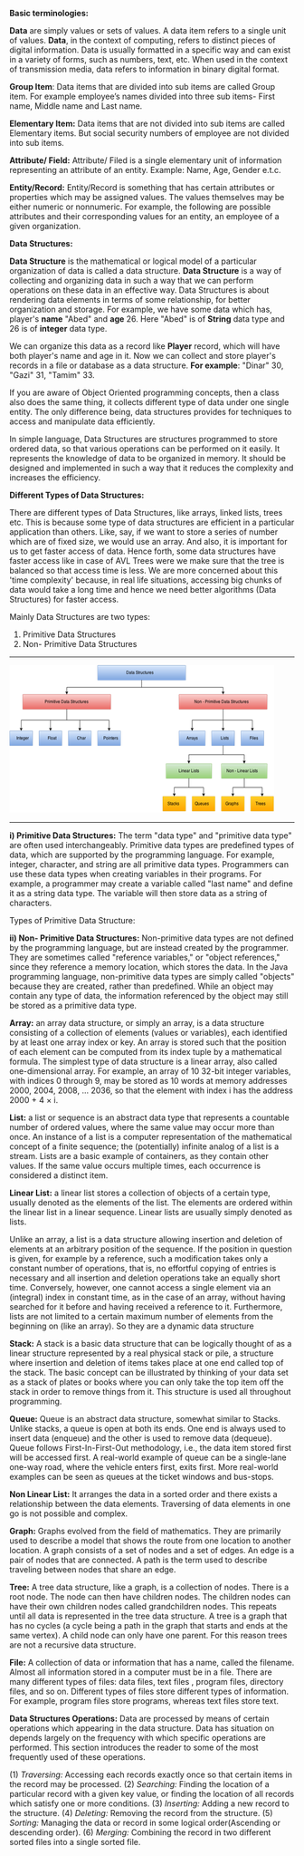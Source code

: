 
**Basic terminologies:**

**Data** are simply values or sets of values. A data item refers to a single unit of values. **Data**, in the context of computing, refers to distinct pieces of digital information. Data is usually formatted in a specific way and can exist in a variety of forms, such as numbers, text, etc. When used in the context of transmission media, data refers to information in binary digital format.

**Group Item**: Data items that are divided into sub items are called Group item. For example employee’s names divided into three sub items- First name, Middle name and Last name.

**Elementary Item:** Data items that are not divided into sub items are called Elementary items. But social security numbers of employee are not divided into sub items.

**Attribute/ Field:** Attribute/ Filed is a single elementary unit of information representing an attribute of an entity. Example: Name, Age, Gender e.t.c.

**Entity/Record:** Entity/Record is something that has certain attributes or properties which may be assigned values. The values themselves may be either numeric or nonnumeric. For example, the following are possible attributes and their corresponding values for an entity, an employee of a given organization.

**Data Structures:**

**Data Structure** is the mathematical or logical model of a particular organization of data is called a data structure. **Data Structure** is a way of collecting and organizing data in such a way that we can perform operations on these data in an effective way. Data Structures is about rendering data elements in terms of some relationship, for better organization and storage. For example, we have some data which has, player's **name** "Abed" and **age** 26. Here "Abed" is of **String** data type and 26 is of **integer** data type.

We can organize this data as a record like **Player** record, which will have both player's name and age in it. Now we can collect and store player's records in a file or database as a data structure. **For example**: "Dinar" 30, "Gazi" 31, "Tamim" 33.

If you are aware of Object Oriented programming concepts, then a class also does the same thing, it collects different type of data under one single entity. The only difference being, data structures provides for techniques to access and manipulate data efficiently.

In simple language, Data Structures are structures programmed to store ordered data, so that various operations can be performed on it easily. It represents the knowledge of data to be organized in memory. It should be designed and implemented in such a way that it reduces the complexity and increases the efficiency.


**Different Types of Data Structures:**

There are different types of Data Structures, like arrays, linked lists, trees etc. This is because some type of data structures are efficient in a particular application than others. Like, say, if we want to store a series of number which are of fixed size, we would use an array. And also, it is important for us to get faster access of data. Hence forth, some data structures have faster access like in case of AVL Trees were we make sure that the tree is balanced so that access time is less. We are more concerned about this 'time complexity' because, in real life situations, accessing big chunks of data would take a long time and hence we need better algorithms (Data Structures) for faster access.

Mainly Data Structures are two types:

1) Primitive Data Structures
1) Non- Primitive Data Structures
***
![](23_Media/data_types.jpg)
***


**i) Primitive Data Structures:** The term "data type" and "primitive data type" are often used interchangeably. Primitive data types are predefined types of data, which are supported by the programming language. For example, integer, character, and string are all primitive data types. Programmers can use these data types when creating variables in their programs. For example, a programmer may create a variable called "last name" and define it as a string data type. The variable will then store data as a string of characters.

Types of Primitive Data Structure:

**ii) Non- Primitive Data Structures:** Non-primitive data types are not defined by the programming language, but are instead created by the programmer. They are sometimes called "reference variables," or "object references," since they reference a memory location, which stores the data. In the Java programming language, non-primitive data types are simply called "objects" because they are created, rather than predefined. While an object may contain any type of data, the information referenced by the object may still be stored as a primitive data type.

**Array:** an array data structure, or simply an array, is a data structure consisting of a collection of elements (values or variables), each identified by at least one array index or key. An array is stored such that the position of each element can be computed from its index tuple by a mathematical formula. The simplest type of data structure is a linear array, also called one-dimensional array. For example, an array of 10 32-bit integer variables, with indices 0 through 9, may be stored as 10 words at memory addresses 2000, 2004, 2008, ... 2036, so that the element with index i has the address 2000 + 4 × i.

**List:** a list or sequence is an abstract data type that represents a countable number of ordered values, where the same value may occur more than once. An instance of a list is a computer representation of the mathematical concept of a finite sequence; the (potentially) infinite analog of a list is a stream. Lists are a basic example of containers, as they contain other values. If the same value occurs multiple times, each occurrence is considered a distinct item.

**Linear List:** a linear list stores a collection of objects of a certain type, usually denoted as the elements of the list. The elements are ordered within the linear list in a linear sequence. Linear lists are usually simply denoted as lists.

Unlike an array, a list is a data structure allowing insertion and deletion of elements at an arbitrary position of the sequence. If the position in question is given, for example by a reference, such a modification takes only a constant number of operations, that is, no effortful copying of entries is necessary and all insertion and deletion operations take an equally short time. Conversely, however, one cannot access a single element via an (integral) index in constant time, as in the case of an array, without having searched for it before and having received a reference to it. Furthermore, lists are not limited to a certain maximum number of elements from the beginning on (like an array). So they are a dynamic data structure

**Stack:** A stack is a basic data structure that can be logically thought of as a linear structure represented by a real physical stack or pile, a structure where insertion and deletion of items takes place at one end called top of the stack. The basic concept can be illustrated by thinking of your data set as a stack of plates or books where you can only take the top item off the stack in order to remove things from it. This structure is used all throughout programming.

**Queue:** Queue is an abstract data structure, somewhat similar to Stacks. Unlike stacks, a queue is open at both its ends. One end is always used to insert data (enqueue) and the other is used to remove data (dequeue). Queue follows First-In-First-Out methodology, i.e., the data item stored first will be accessed first. A real-world example of queue can be a single-lane one-way road, where the vehicle enters first, exits first. More real-world examples can be seen as queues at the ticket windows and bus-stops.

**Non Linear List:** It arranges the data in a sorted order and there exists a relationship between the data elements. Traversing of data elements in one go is not possible and complex.

**Graph:** Graphs evolved from the field of mathematics. They are primarily used to describe a model that shows the route from one location to another location. A graph consists of a set of nodes and a set of edges. An edge is a pair of nodes that are connected. A path is the term used to describe traveling between nodes that share an edge.

**Tree:** A tree data structure, like a graph, is a collection of nodes. There is a root node. The node can then have children nodes. The children nodes can have their own children nodes called grandchildren nodes. This repeats until all data is represented in the tree data structure. A tree is a graph that has no cycles (a cycle being a path in the graph that starts and ends at the same vertex). A child node can only have one parent. For this reason trees are not a recursive data structure.

**File:** A collection of data or information that has a name, called the filename. Almost all information stored in a computer must be in a file. There are many different types of files: data files, text files , program files, directory files, and so on. Different types of files store different types of information. For example, program files store programs, whereas text files store text.


**Data Structures Operations:** Data are processed by means of certain operations which appearing in the data structure. Data has situation on depends largely on the frequency with which specific operations are performed. This section introduces the reader to some of the most frequently used of these operations.

(1) *Traversing:* Accessing each records exactly once so that certain items in the record may be processed.
(2) *Searching:* Finding the location of a particular record with a given key value, or finding the location of all records which satisfy one or more conditions.
(3) *Inserting:* Adding a new record to the structure.
(4) *Deleting:* Removing the record from the structure.
(5) *Sorting:* Managing the data or record in some logical order(Ascending or descending order).
(6) *Merging:* Combining the record in two different sorted files into a single sorted file.
